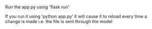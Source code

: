 Run the app.py using 'flask run'

If you run it using 'python app.py' it will cause it to reload every time a change is made i.e. the file is sent through the model